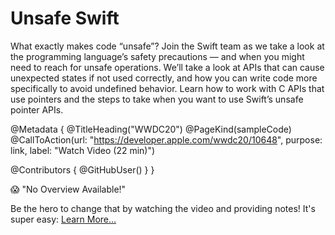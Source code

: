 # Unsafe Swift

What exactly makes code “unsafe”? Join the Swift team as we take a look at the programming language’s safety precautions — and when you might need to reach for unsafe operations. We’ll take a look at APIs that can cause unexpected states if not used correctly, and how you can write code more specifically to avoid undefined behavior. Learn how to work with C APIs that use pointers and the steps to take when you want to use Swift’s unsafe pointer APIs.

@Metadata {
   @TitleHeading("WWDC20")
   @PageKind(sampleCode)
   @CallToAction(url: "https://developer.apple.com/wwdc20/10648", purpose: link, label: "Watch Video (22 min)")

   @Contributors {
      @GitHubUser(<replace this with your GitHub handle>)
   }
}

😱 "No Overview Available!"

Be the hero to change that by watching the video and providing notes! It's super easy:
 [Learn More…](https://wwdcnotes.github.io/WWDCNotes/documentation/wwdcnotes/contributing)
